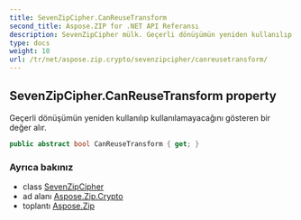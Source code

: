 ```yaml
---
title: SevenZipCipher.CanReuseTransform
second_title: Aspose.ZIP for .NET API Referansı
description: SevenZipCipher mülk. Geçerli dönüşümün yeniden kullanılıp kullanılamayacağını gösteren bir değer alır.
type: docs
weight: 10
url: /tr/net/aspose.zip.crypto/sevenzipcipher/canreusetransform/
---
```

## SevenZipCipher.CanReuseTransform property

Geçerli dönüşümün yeniden kullanılıp kullanılamayacağını gösteren bir değer alır.

```csharp
public abstract bool CanReuseTransform { get; }
```

### Ayrıca bakınız

* class [SevenZipCipher](../)
* ad alanı [Aspose.Zip.Crypto](../../sevenzipcipher/)
* toplantı [Aspose.Zip](../../../)


